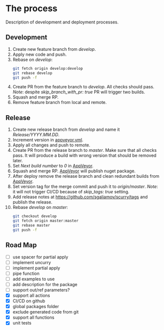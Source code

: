 # The process

Description of development and deployment processes.

## Development

1. Create new feature branch from *develop*.
1. Apply new code and push.
1. Rebase on *develop*:
   ``` bash
   git fetch origin develop:develop
   git rebase develop
   git push -f
   ```
1. Create PR from the feature branch to *develop*. All checks should pass. *Note*: despite *skip_branch_with_pr: true* PR will trigger two builds.
1. Squash and merge RP.
1. Remove feature branch from local and remote.

## Release

1. Create new release branch from *develop* and name it *Release/YYYY.MM.DD*.
1. Increment version in [appveyor.yml](./appveyor.yml).
1. Apply all changes and push to remote.
1. Create PR from the release branch to *master*. Make sure that all checks pass. It will produce a build with wrong version that should be removed later.
1. Set *Next build number* to *0* in [AppVeyor](https://ci.appveyor.com/project/sgaliamov/scurry/settings).
1. Squash and merge RP. [AppVeyor](https://ci.appveyor.com/project/sgaliamov/scurry/deployments) will publish nuget package.
1. After deploy remove the release branch and clean redundant builds from [AppVeyor](https://ci.appveyor.com/project/sgaliamov/scurry/history).
1. Set version tag for the merge commit and push it to *origin/master*. *Note*: it will not trigger CI/CD because of *skip_tags: true* setting.
1. Add release notes at https://github.com/sgaliamov/scurry/tags and publish the release.
1. Rebase *develop* on *master*:
   ``` bash
   git checkout develop
   git fetch origin master:master
   git rebase master
   git push -f
   ```

## Road Map

- [ ] use spacer for partial apply
- [ ] implement uncurry
- [ ] implement partial apply
- [ ] pipe function
- [ ] add examples to use
- [ ] add description for the package
- [ ] support out/ref parameters?
- [x] support all actions
- [x] CI/CD on github
- [x] global packages folder
- [x] exclude generated code from git
- [x] support all functions
- [x] unit tests
